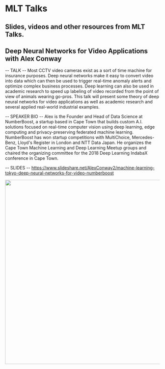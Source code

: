 # MLT Talks
## Slides, videos and other resources from MLT Talks.

## Deep Neural Networks for Video Applications with Alex Conway
-- TALK --
Most CCTV video cameras exist as a sort of time machine for insurance purposes. Deep neural networks make it easy to convert video into data which can then be used to trigger real-time anomaly alerts and optimize complex business processes. Deep learning can also be used in academic research to speed up labeling of video recorded from the point of view of animals wearing go-pros. This talk will present some theory of deep neural networks for video applications as well as academic research and several applied real-world industrial examples.

-- SPEAKER BIO --
Alex is the Founder and Head of Data Science at NumberBoost, a startup based in Cape Town that builds custom A.I. solutions focused on real-time computer vision using deep learning, edge computing and privacy-preserving federated machine learning. NumberBoost has won startup competitions with MultiChoice, Mercedes-Benz, Lloyd's Register in London and NTT Data Japan. He organizes the Cape Town Machine Learning and Deep Learning Meetup groups and chaired the organizing committee for the 2018 Deep Learning IndabaX conference in Cape Town.

-- SLIDES -- https://www.slideshare.net/AlexConway2/machine-learning-tokyo-deep-neural-networks-for-video-numberboost

<p align="left">
  <img src="https://github.com/Machine-Learning-Tokyo/MLT_Talks/blob/master/numberboost.png" width="600">
</p>
